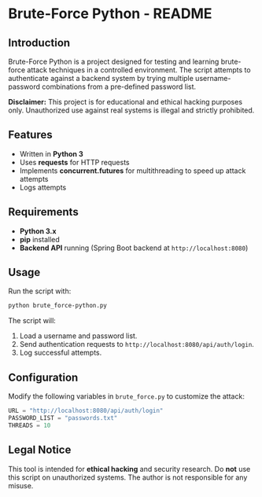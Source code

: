 # Brute-Force Python - README

## Introduction

Brute-Force Python is a project designed for testing and learning brute-force attack techniques in a controlled environment. The script attempts to authenticate against a backend system by trying multiple username-password combinations from a pre-defined password list.

**Disclaimer:** This project is for educational and ethical hacking purposes only. Unauthorized use against real systems is illegal and strictly prohibited.

## Features

- Written in **Python 3**
- Uses **requests** for HTTP requests
- Implements **concurrent.futures** for multithreading to speed up attack attempts
- Logs attempts

## Requirements

- **Python 3.x**
- **pip** installed
- **Backend API** running (Spring Boot backend at `http://localhost:8080`)

## Usage

Run the script with:

```sh
python brute_force-python.py
```

The script will:

1. Load a username and password list.
2. Send authentication requests to `http://localhost:8080/api/auth/login`.
3. Log successful attempts.

## Configuration

Modify the following variables in `brute_force.py` to customize the attack:

```python
URL = "http://localhost:8080/api/auth/login"
PASSWORD_LIST = "passwords.txt"
THREADS = 10
```

## Legal Notice

This tool is intended for **ethical hacking** and security research. Do **not** use this script on unauthorized systems. The author is not responsible for any misuse.
